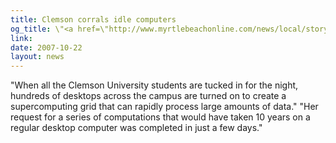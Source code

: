 ```yaml
---
title: Clemson corrals idle computers
og_title: \"<a href=\"http://www.myrtlebeachonline.com/news/local/story/225639.html\">Clemson corrals idle computers</a>\"
link: 
date: 2007-10-22
layout: news
---
```


"When all the Clemson University students are tucked in for the night, hundreds of desktops across the campus are turned on to create a supercomputing grid that can rapidly process large amounts of data." "Her request for a series of computations that would have taken 10 years on a regular desktop computer was completed in just a few days."
